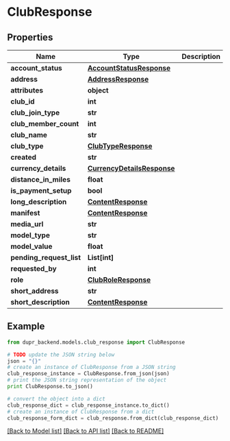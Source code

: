 # ClubResponse


## Properties
Name | Type | Description | Notes
------------ | ------------- | ------------- | -------------
**account_status** | [**AccountStatusResponse**](AccountStatusResponse.md) |  | [optional] 
**address** | [**AddressResponse**](AddressResponse.md) |  | [optional] 
**attributes** | **object** |  | [optional] 
**club_id** | **int** |  | 
**club_join_type** | **str** |  | [optional] 
**club_member_count** | **int** |  | [optional] 
**club_name** | **str** |  | 
**club_type** | [**ClubTypeResponse**](ClubTypeResponse.md) |  | 
**created** | **str** |  | [optional] 
**currency_details** | [**CurrencyDetailsResponse**](CurrencyDetailsResponse.md) |  | [optional] 
**distance_in_miles** | **float** |  | [optional] 
**is_payment_setup** | **bool** |  | [optional] 
**long_description** | [**ContentResponse**](ContentResponse.md) |  | [optional] 
**manifest** | [**ContentResponse**](ContentResponse.md) |  | [optional] 
**media_url** | **str** |  | [optional] 
**model_type** | **str** |  | [optional] 
**model_value** | **float** |  | [optional] 
**pending_request_list** | **List[int]** |  | [optional] 
**requested_by** | **int** |  | [optional] 
**role** | [**ClubRoleResponse**](ClubRoleResponse.md) |  | [optional] 
**short_address** | **str** |  | [optional] 
**short_description** | [**ContentResponse**](ContentResponse.md) |  | [optional] 

## Example

```python
from dupr_backend.models.club_response import ClubResponse

# TODO update the JSON string below
json = "{}"
# create an instance of ClubResponse from a JSON string
club_response_instance = ClubResponse.from_json(json)
# print the JSON string representation of the object
print ClubResponse.to_json()

# convert the object into a dict
club_response_dict = club_response_instance.to_dict()
# create an instance of ClubResponse from a dict
club_response_form_dict = club_response.from_dict(club_response_dict)
```
[[Back to Model list]](../README.md#documentation-for-models) [[Back to API list]](../README.md#documentation-for-api-endpoints) [[Back to README]](../README.md)


